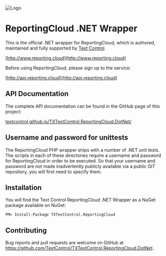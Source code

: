 ![Logo](https://raw.githubusercontent.com/TextControl/TXTextControl.ReportingCloud.Dotnet/master/Resources/rc_logo_512.png)

#  ReportingCloud .NET Wrapper

This is the official .NET wrapper for ReportingCloud, which is authored, maintained and fully supported by [Text Control](http://www.textcontrol.com).

[http://www.reporting.cloud](http://www.reporting.cloud)

Before using ReportingCloud, please sign up to the service:

[http://api.reporting.cloud](http://api.reporting.cloud)

## API Documentation

The complete API documentation can be found in the GitHub page of this project:

[textcontrol.github.io/TXTextControl.ReportingCloud.DotNet/](textcontrol.github.io/TXTextControl.ReportingCloud.DotNet/)

## Username and password for unittests

The ReportingCloud PHP wrapper ships with a number of .NET unit tests. The scripts in each of these directories require a username and password for ReportingCloud in order to be executed. So that your username and password are not made inadvertently publicly available via a public GIT repository, you will first need to specify them.

## Installation

You will find the Text Control ReportingCloud .NET Wrapper as a NuGet package available on NuGet:

    PM> Install-Package TXTextControl.ReportingCloud

## Contributing

Bug reports and pull requests are welcome on GitHub at https://github.com/TextControl/TXTextControl.ReportingCloud.DotNet.
